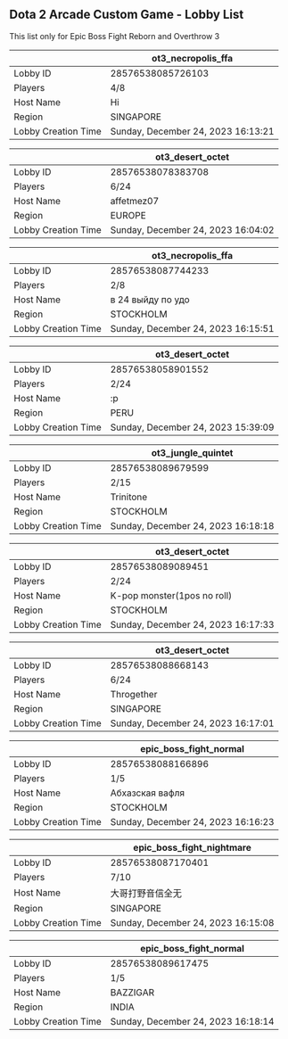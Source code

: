 ## Dota 2 Arcade Custom Game - Lobby List

This list only for Epic Boss Fight Reborn and Overthrow 3

|  | ot3_necropolis_ffa |
| ------ | ------ |
| Lobby ID | 28576538085726103 |
| Players | 4/8 |
| Host Name | Hi |
| Region | SINGAPORE |
| Lobby Creation Time | Sunday, December 24, 2023 16:13:21 |


|  | ot3_desert_octet |
| ------ | ------ |
| Lobby ID | 28576538078383708 |
| Players | 6/24 |
| Host Name | affetmez07 |
| Region | EUROPE |
| Lobby Creation Time | Sunday, December 24, 2023 16:04:02 |


|  | ot3_necropolis_ffa |
| ------ | ------ |
| Lobby ID | 28576538087744233 |
| Players | 2/8 |
| Host Name | в 24 выйду по удо |
| Region | STOCKHOLM |
| Lobby Creation Time | Sunday, December 24, 2023 16:15:51 |


|  | ot3_desert_octet |
| ------ | ------ |
| Lobby ID | 28576538058901552 |
| Players | 2/24 |
| Host Name | :p |
| Region | PERU |
| Lobby Creation Time | Sunday, December 24, 2023 15:39:09 |


|  | ot3_jungle_quintet |
| ------ | ------ |
| Lobby ID | 28576538089679599 |
| Players | 2/15 |
| Host Name | Trinitone |
| Region | STOCKHOLM |
| Lobby Creation Time | Sunday, December 24, 2023 16:18:18 |


|  | ot3_desert_octet |
| ------ | ------ |
| Lobby ID | 28576538089089451 |
| Players | 2/24 |
| Host Name | K-pop monster(1pos no roll) |
| Region | STOCKHOLM |
| Lobby Creation Time | Sunday, December 24, 2023 16:17:33 |


|  | ot3_desert_octet |
| ------ | ------ |
| Lobby ID | 28576538088668143 |
| Players | 6/24 |
| Host Name | Throgether |
| Region | SINGAPORE |
| Lobby Creation Time | Sunday, December 24, 2023 16:17:01 |


|  | epic_boss_fight_normal |
| ------ | ------ |
| Lobby ID | 28576538088166896 |
| Players | 1/5 |
| Host Name | Абхазская вафля |
| Region | STOCKHOLM |
| Lobby Creation Time | Sunday, December 24, 2023 16:16:23 |


|  | epic_boss_fight_nightmare |
| ------ | ------ |
| Lobby ID | 28576538087170401 |
| Players | 7/10 |
| Host Name | 大哥打野音信全无 |
| Region | SINGAPORE |
| Lobby Creation Time | Sunday, December 24, 2023 16:15:08 |


|  | epic_boss_fight_normal |
| ------ | ------ |
| Lobby ID | 28576538089617475 |
| Players | 1/5 |
| Host Name | BAZZIGAR |
| Region | INDIA |
| Lobby Creation Time | Sunday, December 24, 2023 16:18:14 |


